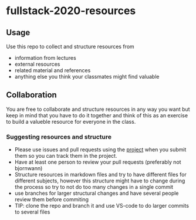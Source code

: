 # fullstack-2020-resources

## Usage
Use this repo to collect and structure resources from
- information from lectures
- external resources
- related material and references
- anything else you think your classmates might find valuable

## Collaboration
You are free to collaborate and structure resources in any way you want but keep in mind that you have to do it together and think of this as an exercise to build a valueble resource for everyone in the class. 

### Suggesting resources and structure
- Please use issues and pull requests using the [project](https://github.com/bjornwann/fullstack-2020-resources/projects/1) when you submit them so you can track them in the project. 
- Have at least one person to review your pull requests (preferably not bjornwann)
- Structure resources in markdown files and try to have different files for different subjects, however this structure might have to change during the process so try to not do too many changes in a single commit
- use branches for larger structural changes and have several people review them before commiting
- TIP: clone the repo and branch it and use VS-code to do larger commits to several files
